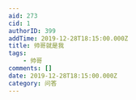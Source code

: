 ```yaml
---
aid: 273
cid: 1
authorID: 399
addTime: 2019-12-28T18:15:00.000Z
title: 帅哥就是我
tags:
    - 帅哥
comments: []
date: 2019-12-28T18:15:00.000Z
category: 问答
---
```



